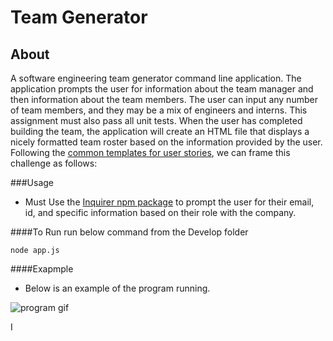 # Team Generator 



## About

 A software engineering team generator command line application. The application prompts the user for information about the team manager and then information about the team members. The user can input any number of team members, and they may be a mix of engineers and interns. This assignment must also pass all unit tests. When the user has completed building the team, the application will create an HTML file that displays a nicely formatted team roster based on the information provided by the user. Following the [common templates for user stories](https://en.wikipedia.org/wiki/User_story#Common_templates), we can frame this challenge as follows:



###Usage

*  Must Use the [Inquirer npm package](https://github.com/SBoudrias/Inquirer.js/) to prompt the user for their email, id, and specific information based on their role with the company. 

####To Run
run below command from the Develop folder
```
node app.js
```

####Exapmple
* Below is an example of the program running.

![program gif](Assets/teamgeneratorGif.gif)


I